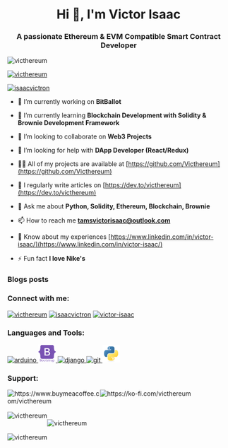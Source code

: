 <h1 align="center">Hi 👋, I'm Victor Isaac</h1>
<h3 align="center">A passionate Ethereum & EVM Compatible Smart Contract Developer</h3>

<p align="left"> <img src="https://komarev.com/ghpvc/?username=victhereum&label=Profile%20views&color=0e75b6&style=flat" alt="victhereum" /> </p>

<p align="left"> <a href="https://github.com/ryo-ma/github-profile-trophy"><img src="https://github-profile-trophy.vercel.app/?username=victhereum" alt="victhereum" /></a> </p>

<p align="left"> <a href="https://twitter.com/isaacvictron" target="blank"><img src="https://img.shields.io/twitter/follow/isaacvictron?logo=twitter&style=for-the-badge" alt="isaacvictron" /></a> </p>

- 🔭 I’m currently working on **BitBallot**

- 🌱 I’m currently learning **Blockchain Development with Solidity & Brownie Development Framework**

- 👯 I’m looking to collaborate on **Web3 Projects**

- 🤝 I’m looking for help with **DApp Developer (React/Redux)**

- 👨‍💻 All of my projects are available at [https://github.com/Victhereum](https://github.com/Victhereum)

- 📝 I regularly write articles on [https://dev.to/victhereum](https://dev.to/victhereum)

- 💬 Ask me about **Python, Solidity, Ethereum, Blockchain, Brownie**

- 📫 How to reach me **tamsvictorisaac@outlook.com**

- 📄 Know about my experiences [https://www.linkedin.com/in/victor-isaac/](https://www.linkedin.com/in/victor-isaac/)

- ⚡ Fun fact **I love Nike's**

### Blogs posts
<!-- BLOG-POST-LIST:START -->
<!-- BLOG-POST-LIST:END -->

<h3 align="left">Connect with me:</h3>
<p align="left">
<a href="https://dev.to/victhereum" target="blank"><img align="center" src="https://raw.githubusercontent.com/rahuldkjain/github-profile-readme-generator/master/src/images/icons/Social/devto.svg" alt="victhereum" height="30" width="40" /></a>
<a href="https://twitter.com/isaacvictron" target="blank"><img align="center" src="https://raw.githubusercontent.com/rahuldkjain/github-profile-readme-generator/master/src/images/icons/Social/twitter.svg" alt="isaacvictron" height="30" width="40" /></a>
<a href="https://linkedin.com/in/victor-isaac" target="blank"><img align="center" src="https://raw.githubusercontent.com/rahuldkjain/github-profile-readme-generator/master/src/images/icons/Social/linked-in-alt.svg" alt="victor-isaac" height="30" width="40" /></a>
</p>

<h3 align="left">Languages and Tools:</h3>
<p align="left"> <a href="https://www.arduino.cc/" target="_blank" rel="noreferrer"> <img src="https://cdn.worldvectorlogo.com/logos/arduino-1.svg" alt="arduino" width="40" height="40"/> </a> <a href="https://getbootstrap.com" target="_blank" rel="noreferrer"> <img src="https://raw.githubusercontent.com/devicons/devicon/master/icons/bootstrap/bootstrap-plain-wordmark.svg" alt="bootstrap" width="40" height="40"/> </a> <a href="https://www.djangoproject.com/" target="_blank" rel="noreferrer"> <img src="https://cdn.worldvectorlogo.com/logos/django.svg" alt="django" width="40" height="40"/> </a> <a href="https://git-scm.com/" target="_blank" rel="noreferrer"> <img src="https://www.vectorlogo.zone/logos/git-scm/git-scm-icon.svg" alt="git" width="40" height="40"/> </a> <a href="https://www.python.org" target="_blank" rel="noreferrer"> <img src="https://raw.githubusercontent.com/devicons/devicon/master/icons/python/python-original.svg" alt="python" width="40" height="40"/> </a> </p>

<h3 align="left">Support:</h3>
<p><a href="https://www.buymeacoffee.com/https://www.buymeacoffee.com/victhereum"> <img align="left" src="https://cdn.buymeacoffee.com/buttons/v2/default-yellow.png" height="50" width="210" alt="https://www.buymeacoffee.com/victhereum" /></a><a href="https://ko-fi.com/https://ko-fi.com/victhereum"> <img align="left" src="https://cdn.ko-fi.com/cdn/kofi3.png?v=3" height="50" width="210" alt="https://ko-fi.com/victhereum" /></a></p><br><br>

<p><img align="left" src="https://github-readme-stats.vercel.app/api/top-langs?username=victhereum&show_icons=true&locale=en&layout=compact" alt="victhereum" /></p>

<p>&nbsp;<img align="center" src="https://github-readme-stats.vercel.app/api?username=victhereum&show_icons=true&locale=en" alt="victhereum" /></p>

<p><img align="center" src="https://github-readme-streak-stats.herokuapp.com/?user=victhereum&" alt="victhereum" /></p>
